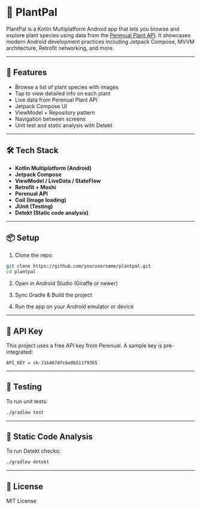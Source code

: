 # 🌿 PlantPal

PlantPal is a Kotlin Multiplatform Android app that lets you browse and explore plant species using
data from the [Perenual Plant API](https://perenual.com/docs/api). It showcases modern Android
development practices including Jetpack Compose, MVVM architecture, Retrofit networking, and more.

---

## 🚀 Features

- Browse a list of plant species with images
- Tap to view detailed info on each plant
- Live data from Perenual Plant API
- Jetpack Compose UI
- ViewModel + Repository pattern
- Navigation between screens
- Unit test and static analysis with Detekt

---

## 🛠 Tech Stack

- **Kotlin Multiplatform (Android)**
- **Jetpack Compose**
- **ViewModel / LiveData / StateFlow**
- **Retrofit + Moshi**
- **Perenual API**
- **Coil (Image loading)**
- **JUnit (Testing)**
- **Detekt (Static code analysis)**

---

## 📦 Setup

1. Clone the repo:

```bash
git clone https://github.com/yourusername/plantpal.git
cd plantpal
```

2. Open in Android Studio (Giraffe or newer)

3. Sync Gradle & Build the project

4. Run the app on your Android emulator or device

---

## 🔑 API Key

This project uses a free API key from Perenual. A sample key is pre-integrated:

```
API_KEY = sk-J1k467dfc6e0b511f9355
```

---

## 🧪 Testing

To run unit tests:

```bash
./gradlew test
```

---

## 🧹 Static Code Analysis

To run Detekt checks:

```bash
./gradlew detekt
```

---

## 📄 License

MIT License
